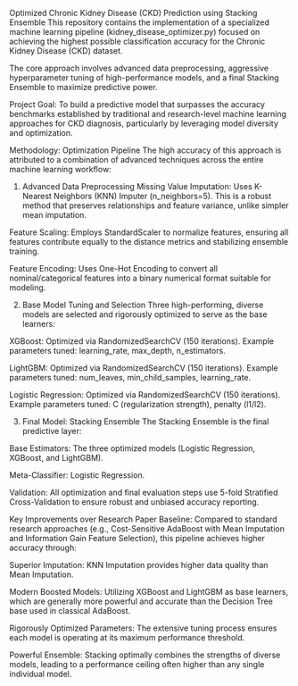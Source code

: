 
Optimized Chronic Kidney Disease (CKD) Prediction using Stacking Ensemble
This repository contains the implementation of a specialized machine learning pipeline (kidney_disease_optimizer.py) focused on achieving the highest possible classification accuracy for the Chronic Kidney Disease (CKD) dataset.

The core approach involves advanced data preprocessing, aggressive hyperparameter tuning of high-performance models, and a final Stacking Ensemble to maximize predictive power.

Project Goal:
To build a predictive model that surpasses the accuracy benchmarks established by traditional and research-level machine learning approaches for CKD diagnosis, particularly by leveraging model diversity and optimization.

Methodology: Optimization Pipeline
The high accuracy of this approach is attributed to a combination of advanced techniques across the entire machine learning workflow:

1. Advanced Data Preprocessing
Missing Value Imputation: Uses K-Nearest Neighbors (KNN) Imputer (n_neighbors=5). This is a robust method that preserves relationships and feature variance, unlike simpler mean imputation.

Feature Scaling: Employs StandardScaler to normalize features, ensuring all features contribute equally to the distance metrics and stabilizing ensemble training.

Feature Encoding: Uses One-Hot Encoding to convert all nominal/categorical features into a binary numerical format suitable for modeling.

2. Base Model Tuning and Selection
Three high-performing, diverse models are selected and rigorously optimized to serve as the base learners:

XGBoost: Optimized via RandomizedSearchCV (150 iterations). Example parameters tuned: learning_rate, max_depth, n_estimators.

LightGBM: Optimized via RandomizedSearchCV (150 iterations). Example parameters tuned: num_leaves, min_child_samples, learning_rate.

Logistic Regression: Optimized via RandomizedSearchCV (150 iterations). Example parameters tuned: C (regularization strength), penalty (l1/l2).

3. Final Model: Stacking Ensemble
The Stacking Ensemble is the final predictive layer:

Base Estimators: The three optimized models (Logistic Regression, XGBoost, and LightGBM).

Meta-Classifier: Logistic Regression.

Validation: All optimization and final evaluation steps use 5-fold Stratified Cross-Validation to ensure robust and unbiased accuracy reporting.

Key Improvements over Research Paper Baseline:
Compared to standard research approaches (e.g., Cost-Sensitive AdaBoost with Mean Imputation and Information Gain Feature Selection), this pipeline achieves higher accuracy through:

Superior Imputation: KNN Imputation provides higher data quality than Mean Imputation.

Modern Boosted Models: Utilizing XGBoost and LightGBM as base learners, which are generally more powerful and accurate than the Decision Tree base used in classical AdaBoost.

Rigorously Optimized Parameters: The extensive tuning process ensures each model is operating at its maximum performance threshold.

Powerful Ensemble: Stacking optimally combines the strengths of diverse models, leading to a performance ceiling often higher than any single individual model. 
